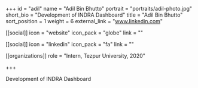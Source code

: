 +++
id = "adil"
name = "Adil Bin Bhutto"
portrait = "portraits/adil-photo.jpg"
short_bio = "Development of INDRA Dashboard"
title = "Adil Bin Bhutto"
sort_position = 1 
weight = 6
external_link = "www.linkedin.com"

[[social]]
    icon = "website"
    icon_pack = "globe"
    link = ""

[[social]]
    icon = "linkedin"
    icon_pack = "fa"
    link = ""

[[organizations]]
    role = "Intern, Tezpur University, 2020"

+++

Development of INDRA Dashboard